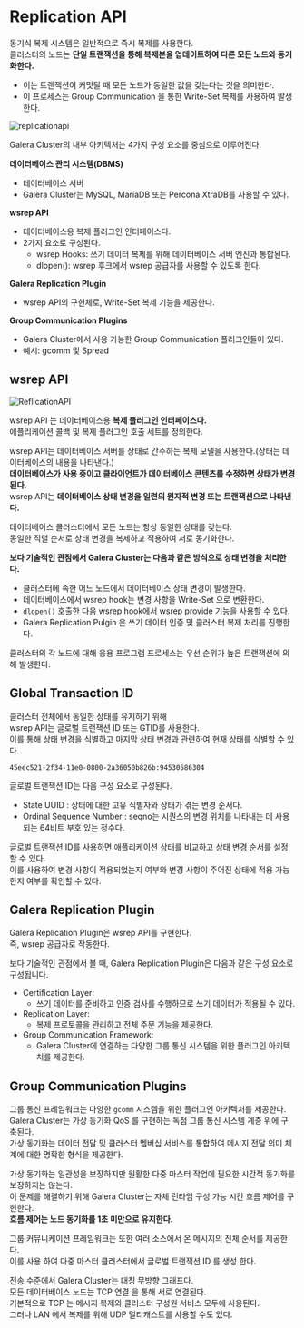 # Replication API 
 
동기식 복제 시스템은 일반적으로 즉시 복제를 사용한다.      
클러스터의 노드는 **단일 트랜잭션을 통해 복제본을 업데이트하여 다른 모든 노드와 동기화한다.**      
    
* 이는 트랜잭션이 커밋될 때 모든 노드가 동일한 값을 갖는다는 것을 의미한다.        
* 이 프로세스는 Group Communication 을 통한 Write-Set 복제를 사용하여 발생한다.     

![replicationapi](https://user-images.githubusercontent.com/50267433/165106959-e801fd3f-ca33-4654-9502-a3dbb48f0cd7.png)

Galera Cluster의 내부 아키텍처는 4가지 구성 요소를 중심으로 이루어진다.      
   
**데이터베이스 관리 시스템(DBMS)**     
* 데이터베이스 서버
* Galera Cluster는 MySQL, MariaDB 또는 Percona XtraDB를 사용할 수 있다.    
     
**wsrep API**     
* 데이터베이스용 복제 플러그인 인터페이스다.  
* 2가지 요소로 구성된다.
    * wsrep Hooks: 쓰기 데이터 복제를 위해 데이터베이스 서버 엔진과 통합된다.
    * dlopen(): wsrep 후크에서 wsrep 공급자를 사용할 수 있도록 한다.
      
**Galera Replication Plugin**        
* wsrep API의 구현체로, Write-Set 복제 기능을 제공한다.      
  
**Group Communication Plugins**    
* Galera Cluster에서 사용 가능한 Group Communication 플러그인들이 있다.   
* 예시: gcomm 및 Spread   
  
## wsrep API

![ReflicationAPI](https://user-images.githubusercontent.com/50267433/165448416-60772e85-8536-4e1f-9f3d-a5da61356ec9.png)

wsrep API 는 데이터베이스용 **복제 플러그인 인터페이스다.**    
애플리케이션 콜백 및 복제 플러그인 호출 세트를 정의한다.   
   
wsrep API는 데이터베이스 서버를 상태로 간주하는 복제 모델을 사용한다.(상태는 데이터베이스의 내용을 나타낸다.)    
**데이터베이스가 사용 중이고 클라이언트가 데이터베이스 콘텐츠를 수정하면 상태가 변경된다.**          
wsrep API는 **데이터베이스 상태 변경을 일련의 원자적 변경 또는 트랜잭션으로 나타낸다.**      
      
데이터베이스 클러스터에서 모든 노드는 항상 동일한 상태를 갖는다.            
동일한 직렬 순서로 상태 변경을 복제하고 적용하여 서로 동기화한다.        
   
**보다 기술적인 관점에서 Galera Cluster는 다음과 같은 방식으로 상태 변경을 처리한다.**         
* 클러스터에 속한 어느 노드에서 데이터베이스 상태 변경이 발생한다.     
* 데이터베이스에서 wsrep hook는 변경 사항을 Write-Set 으로 변환한다.    
* `dlopen()` 호출한 다음 wsrep hook에서 wsrep provide 기능을 사용할 수 있다.   
* Galera Replication Pulgin 은 쓰기 데이터 인증 및 클러스터 복제 처리를 진행한다.    
   
클러스터의 각 노드에 대해 응용 프로그램 프로세스는 우선 순위가 높은 트랜잭션에 의해 발생한다.   
  
## Global Transaction ID
 
클러스터 전체에서 동일한 상태를 유지하기 위해        
wsrep API는 글로벌 트랜잭션 ID 또는 GTID를 사용한다.        
이를 통해 상태 변경을 식별하고 마지막 상태 변경과 관련하여 현재 상태를 식별할 수 있다.      

```
45eec521-2f34-11e0-0800-2a36050b826b:94530586304
```
글로벌 트랜잭션 ID는 다음 구성 요소로 구성된다.    
   
* State UUID : 상태에 대한 고유 식별자와 상태가 겪는 변경 순서다.     
* Ordinal Sequence Number : seqno는 시퀀스의 변경 위치를 나타내는 데 사용되는 64비트 부호 있는 정수다.   
     
글로벌 트랜잭션 ID를 사용하면 애플리케이션 상태를 비교하고 상태 변경 순서를 설정할 수 있다.      
이를 사용하여 변경 사항이 적용되었는지 여부와 변경 사항이 주어진 상태에 적용 가능한지 여부를 확인할 수 있다.   

## Galera Replication Plugin
   
Galera Replication Plugin은 wsrep API를 구현한다.         
즉, wsrep 공급자로 작동한다.        
  
보다 기술적인 관점에서 볼 때, Galera Replication Plugin은 다음과 같은 구성 요소로 구성됩니다.   

* Certification Layer: 
    * 쓰기 데이터를 준비하고 인증 검사를 수행하므로 쓰기 데이터가 적용될 수 있다.
* Replication Layer: 
    * 복제 프로토콜을 관리하고 전체 주문 기능을 제공한다.
* Group Communication Framework: 
    * Galera Cluster에 연결하는 다양한 그룹 통신 시스템을 위한 플러그인 아키텍처를 제공한다.

## Group Communication Plugins  

그룹 통신 프레임워크는 다양한 `gcomm` 시스템을 위한 플러그인 아키텍처를 제공한다.       
Galera Cluster는 가상 동기화 QoS 를 구현하는 독점 그룹 통신 시스템 계층 위에 구축된다.         
가상 동기화는 데이터 전달 및 클러스터 멤버십 서비스를 통합하여 메시지 전달 의미 체계에 대한 명확한 형식을 제공한다.     
       
가상 동기화는 일관성을 보장하지만 원활한 다중 마스터 작업에 필요한 시간적 동기화를 보장하지는 않는다.           
이 문제를 해결하기 위해 Galera Cluster는 자체 런타임 구성 가능 시간 흐름 제어를 구현한다.         
**흐름 제어는 노드 동기화를 1초 미만으로 유지한다.**        
    
그룹 커뮤니케이션 프레임워크는 또한 여러 소스에서 온 메시지의 전체 순서를 제공한다.       
이를 사용 하여 다중 마스터 클러스터에서 글로벌 트랜잭션 ID 를 생성 한다.      
     
전송 수준에서 Galera Cluster는 대칭 무방향 그래프다.       
모든 데이터베이스 노드는 TCP 연결 을 통해 서로 연결된다.        
기본적으로 TCP 는 메시지 복제와 클러스터 구성원 서비스 모두에 사용된다.      
그러나 LAN 에서 복제를 위해 UDP 멀티캐스트를 사용할 수도 있다.   
